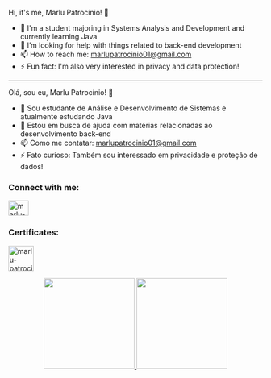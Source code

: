 
Hi, it's me, Marlu Patrocínio! 👋

- :blue_book: I'm a student majoring in Systems Analysis and Development and currently learning Java
- 🤔 I’m looking for help with things related to back-end development
- 📫 How to reach me: marlupatrocinio01@gmail.com
- ⚡ Fun fact: I'm also very interested in privacy and data protection!

--------------------------------------------------------------------------------------------------------

Olá, sou eu, Marlu Patrocínio! 👋

- :blue_book: Sou estudante de Análise e Desenvolvimento de Sistemas e atualmente estudando Java
- 🤔 Estou em busca de ajuda com matérias relacionadas ao desenvolvimento back-end
- 📫 Como me contatar: marlupatrocinio01@gmail.com
- ⚡ Fato curioso: Também sou interessado em privacidade e proteção de dados!

<h3 align="left">Connect with me:</h3>
<p align="left">
<a href="https://linkedin.com/in/marlu-patrocinio/?locale=en_US" target="blank"><img align="center" src="https://raw.githubusercontent.com/rahuldkjain/github-profile-readme-generator/master/src/images/icons/Social/linked-in-alt.svg" alt="marlu-patrocinio" height="30" width="40" /></a>
</p>

<h3 align="left">Certificates:</h3>
<p align="left">
<a href="https://app.exeed.pro/holder/badge/90209" target="blank"><img align="center" src="https://gcdnb.pbrd.co/images/v2ChrBWuKLgO.png?o=1" alt="marlu-patrocinio" height="50" width="50" /></a>
</p>

<div align="center">
  <a href="https://github.com/marlupatrocinio">
  <img height="180em" src="https://github-readme-stats-git-masterrstaa-rickstaa.vercel.app/api?username=marlupatrocinio&show_icons=true&theme=dark&include_all_commits=true&count_private=true"/>
  <img height="180em" src="https://github-readme-stats-git-masterrstaa-rickstaa.vercel.app/api/top-langs/?username=marlupatrocinio&layout=compact&langs_count=7&theme=dark"/>
</div>

